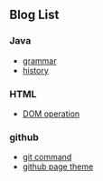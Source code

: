 ## Blog List

### Java
- [grammar](https://bithup.github.io/blogs/java/1_1_grammar)
- [history]()

### HTML
- [DOM operation](https://bithup.github.io/blogs/dom/JavaScript操作DOM)

### github
- [git command]()
- [github page theme]()




